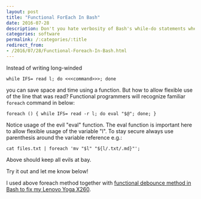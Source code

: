```yaml
---
layout: post
title: "Functional ForEach In Bash"
date: 2016-07-28
description: Don't you hate verbosity of Bash's while-do statements when writing in-line scripts? No worries, you can improve on that!
categories: software
permalink: /:categories/:title
redirect_from:
- /2016/07/28/Functional-Foreach-In-Bash.html 
---
```


Instead of writing long-winded

    while IFS= read l; do <<<command>>>; done

you can save space and time using a function. But how to allow flexible use of the line that was read? Functional programmers will recognize familiar ```foreach``` command in below:

    foreach () { while IFS= read -r l; do eval "$@"; done; }

Notice usage of the evil "eval" function. The eval function is important here to allow flexible usage of the variable "l". To stay secure always use parenthesis around the variable reference e.g.:

    cat files.txt | foreach 'mv "$l" "${l/.txt/.md}"';

Above should keep all evils at bay.

Try it out and let me know below!

I used above foreach method together with [functional debounce method in Bash to fix my Lenovo Yoga X260](/software/Debounce-In-Bash-To-Fix-Lenovo-Touchpad-And-Trackpoint-Lost-Sync).
